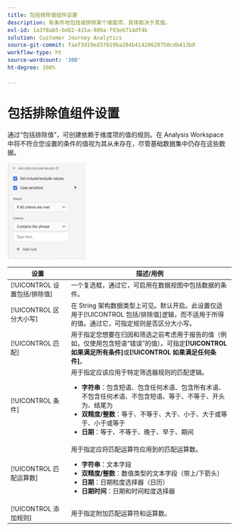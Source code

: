 ```yaml
---
title: 包括排除值组件设置
description: 有条件地包括或排除某个维度项，具体取决于其值。
exl-id: 1a3f8ab5-bd82-415a-989a-f93e6714df4b
solution: Customer Journey Analytics
source-git-commit: faaf3d19ed37019ba284b41420628750cdb413b8
workflow-type: ht
source-wordcount: '300'
ht-degree: 100%

---
```


# 包括排除值组件设置

通过“包括排除值”，可创建依赖于维度项的值的规则。在 Analysis Workspace 中将不符合您设置的条件的值视为其从未存在，尽管基础数据集中仍存在这些数据。

![包括排除](../assets/include-exclude.png)

| 设置 | 描述/用例 |
| --- | --- |
| [!UICONTROL 设置包括/排除值] | 一个复选框，通过它，可启用在数据视图中包括数据的条件。 |
| [!UICONTROL 区分大小写] | 在 String 架构数据类型上可见。默认开启。此设置仅适用于[!UICONTROL 包括/排除值]逻辑，而不适用于所得的值。通过它，可指定规则是否区分大小写。 |
| [!UICONTROL 匹配] | 用于指定您想要在归因和筛选之前考虑用于报告的值（例如，仅使用包含短语“错误”的值）。可指定&#x200B;**[!UICONTROL 如果满足所有条件]**&#x200B;或&#x200B;**[!UICONTROL 如果满足任何条件]**。 |
| [!UICONTROL 条件] | 用于指定应该应用于特定筛选器规则的匹配逻辑。<ul><li>**字符串**：包含短语、包含任何术语、包含所有术语、不包含任何术语、不包含短语、等于、不等于、开头为、结尾为</li><li>**双精度/整数**：等于、不等于、大于、小于、大于或等于、小于或等于</li><li>**日期**：等于、不等于、晚于、早于、期间</li></ul> |
| [!UICONTROL 匹配运算数] | 用于指定应将匹配运算符应用到的匹配运算数。<ul><li>**字符串**：文本字段</li><li>**双精度/整数**：数值类型的文本字段（带上/下箭头）</li><li>**日期**：日期粒度选择器（日历）</li><li>**日期时间**：日期和时间粒度选择器</li></ul> |
| [!UICONTROL 添加规则] | 用于指定附加匹配运算符和运算数。 |
